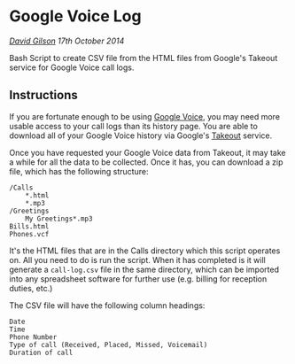 Google Voice Log
================

*[David Gilson](http://www.davidgilson.co.uk) 17th October 2014*

Bash Script to create CSV file from the HTML files from Google's Takeout service for Google Voice call logs.

Instructions
------------

If you are fortunate enough to be using [Google Voice](https://www.google.com/voice), you may need more usable access to your call logs than its history page. You are able to download all of your Google Voice history via Google's [Takeout](https://www.google.com/settings/takeout) service.

Once you have requested your Google Voice data from Takeout, it may take a while for all the data to be collected. Once it has, you can download a zip file, which has the following structure:

    /Calls
    	*.html
    	*.mp3
    /Greetings
    	My Greetings*.mp3
    Bills.html
    Phones.vcf
    
    
It's the HTML files that are in the Calls directory which this script operates on. All you need to do is run the script. When it has completed is it will generate a `call-log.csv` file in the same directory, which can be imported into any spreadsheet software for further use (e.g. billing for reception duties, etc.)

The CSV file will have the following column headings:

    Date
    Time
    Phone Number
    Type of call (Received, Placed, Missed, Voicemail)
    Duration of call



